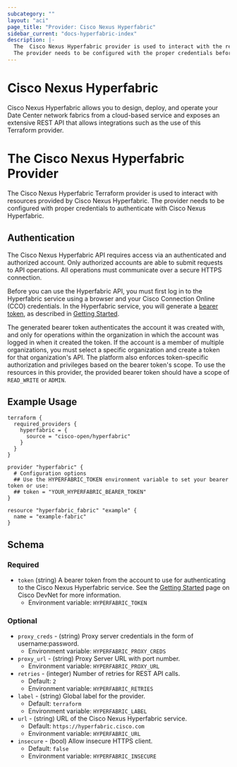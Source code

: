 ```yaml
---
subcategory: ""
layout: "aci"
page_title: "Provider: Cisco Nexus Hyperfabric"
sidebar_current: "docs-hyperfabric-index"
description: |-
  The  Cisco Nexus Hyperfabric provider is used to interact with the resources provided by Cisco Nexus Hyperfabric.
  The provider needs to be configured with the proper credentials before it can be used.
---
```


# Cisco Nexus Hyperfabric
Cisco Nexus Hyperfabric allows you to design, deploy, and operate your Date Center network fabrics from a cloud-based service and exposes an extensive REST API that allows integrations such as the use of this Terraform provider.

# The Cisco Nexus Hyperfabric Provider
The Cisco Nexus Hyperfabric Terraform provider is used to interact with resources provided by Cisco Nexus Hyperfabric. The provider needs to be configured with proper credentials to authenticate with Cisco Nexus Hyperfabric.

## Authentication
The Cisco Nexus Hyperfabric API requires access via an authenticated and authorized account. Only authorized accounts are able to submit requests to API operations. All operations must communicate over a secure HTTPS connection.

Before you can use the Hyperfabric API, you must first log in to the Hyperfabric service using a browser and your Cisco Connection Online (CCO) credentials. In the Hyperfabric service, you will generate a [bearer token](https://www.rfc-editor.org/rfc/rfc6750), as described in [Getting Started](https://devnetapps.cisco.com/docs/hyperfabric-api-documentation/getting-started).

The generated bearer token authenticates the account it was created with, and only for operations within the organization in which the account was logged in when it created the token. If the account is a member of multiple organizations, you must select a specific organization and create a token for that organization's API. The platform also enforces token-specific authorization and privileges based on the bearer token's scope. To use the resources in this provider, the provided bearer token should have a scope of `READ_WRITE` or `ADMIN`.



## Example Usage

```hcl
terraform {
  required_providers {
    hyperfabric = {
      source = "cisco-open/hyperfabric"
    }
  }
}

provider "hyperfabric" {
  # Configuration options
  ## Use the HYPERFABRIC_TOKEN environment variable to set your bearer token or use:
  ## token = "YOUR_HYPERFABRIC_BEARER_TOKEN"
}

resource "hyperfabric_fabric" "example" {
  name = "example-fabric"
}
```

## Schema

### Required
- `token` (string) A bearer token from the account to use for authenticating to the Cisco Nexus Hyperfabric service. See the [Getting Started](https://devnetapps.cisco.com/docs/hyperfabric-api-documentation/getting-started) page on Cisco DevNet for more information.
  - Environment variable: `HYPERFABRIC_TOKEN`

### Optional

- `proxy_creds` - (string) Proxy server credentials in the form of username:password.
  - Environment variable: `HYPERFABRIC_PROXY_CREDS`
- `proxy_url` - (string) Proxy Server URL with port number.
  - Environment variable: `HYPERFABRIC_PROXY_URL`
- `retries` - (integer) Number of retries for REST API calls.
  - Default: `2`
  - Environment variable: `HYPERFABRIC_RETRIES`
- `label` - (string) Global label for the provider.
  - Default: `terraform`
  - Environment variable: `HYPERFABRIC_LABEL`
- `url` - (string) URL of the Cisco Nexus Hyperfabric service.
  - Default: `https://hyperfabric.cisco.com`
  - Environment variable: `HYPERFABRIC_URL`
- `insecure` - (bool) Allow insecure HTTPS client.
  - Default: `false`
  - Environment variable: `HYPERFABRIC_INSECURE`
